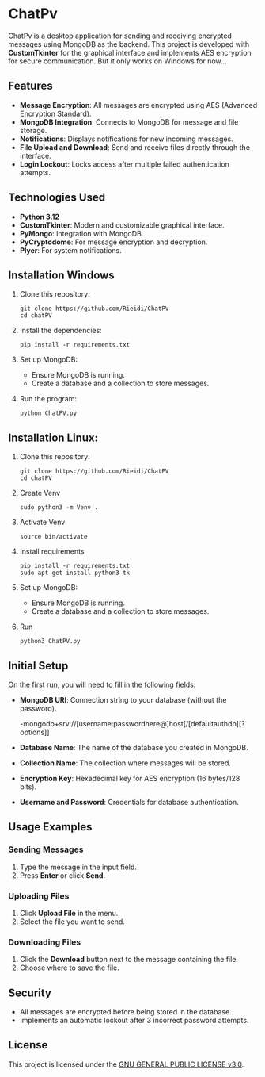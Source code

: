 # ChatPv

ChatPv is a desktop application for sending and receiving encrypted messages using MongoDB as the backend. This project is developed with **CustomTkinter** for the graphical interface and implements AES encryption for secure communication. But it only works on Windows for now...

## Features

- **Message Encryption**: All messages are encrypted using AES (Advanced Encryption Standard).
- **MongoDB Integration**: Connects to MongoDB for message and file storage.
- **Notifications**: Displays notifications for new incoming messages.
- **File Upload and Download**: Send and receive files directly through the interface.
- **Login Lockout**: Locks access after multiple failed authentication attempts.

## Technologies Used

- **Python 3.12**
- **CustomTkinter**: Modern and customizable graphical interface.
- **PyMongo**: Integration with MongoDB.
- **PyCryptodome**: For message encryption and decryption.
- **Plyer**: For system notifications.

## Installation Windows

1. Clone this repository:
   ```
   git clone https://github.com/Rieidi/ChatPV
   cd chatPV
   ```

2. Install the dependencies:
   ```
   pip install -r requirements.txt
   ```

3. Set up MongoDB:
   - Ensure MongoDB is running.
   - Create a database and a collection to store messages.

4. Run the program:
   ```
   python ChatPV.py
   ```

## Installation Linux:

1. Clone this repository:
   ```
   git clone https://github.com/Rieidi/ChatPV
   cd chatPV
   ```
   
2. Create Venv
   ```
   sudo python3 -m Venv .
   ```

3. Activate Venv
   ```
   source bin/activate
   ```

4. Install requirements
   ```
   pip install -r requirements.txt
   sudo apt-get install python3-tk
   ```

5. Set up MongoDB:
   - Ensure MongoDB is running.
   - Create a database and a collection to store messages.

6. Run
   ```
   python3 ChatPV.py
   ```
   
## Initial Setup

On the first run, you will need to fill in the following fields:

- **MongoDB URI**: Connection string to your database (without the password).
  
   -mongodb+srv://[username:passwordhere@]host[/[defaultauthdb][?options]] 
- **Database Name**: The name of the database you created in MongoDB.
- **Collection Name**: The collection where messages will be stored.
- **Encryption Key**: Hexadecimal key for AES encryption (16 bytes/128 bits).
- **Username and Password**: Credentials for database authentication.

## Usage Examples

### Sending Messages
1. Type the message in the input field.
2. Press **Enter** or click **Send**.

### Uploading Files
1. Click **Upload File** in the menu.
2. Select the file you want to send.

### Downloading Files
1. Click the **Download** button next to the message containing the file.
2. Choose where to save the file.

## Security

- All messages are encrypted before being stored in the database.
- Implements an automatic lockout after 3 incorrect password attempts.

## License

This project is licensed under the [GNU GENERAL PUBLIC LICENSE v3.0](LICENSE).
